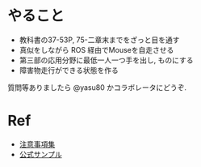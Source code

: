 # やること

 - 教科書の37-53P, 75-二章末までをざっと目を通す
 - 真似をしながら ROS 経由でMouseを自走させる
 - 第三部の応用分野に最低一人一つ手を出し, ものにする
 - 障害物走行ができる状態を作る

質問等ありましたら @yasu80 かコラボレータにどうぞ.
 
 # Ref
 - [注意事項集](https://github.com/CIR-KIT/raspi_mouse_pkg/wiki )
 - [公式サンプル](http://opencv.jp/sample/object_detection.html)
